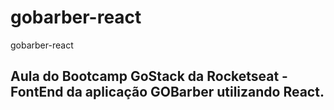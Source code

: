 # gobarber-react
gobarber-react

## Aula do Bootcamp GoStack da Rocketseat - FontEnd da aplicação GOBarber utilizando React.
